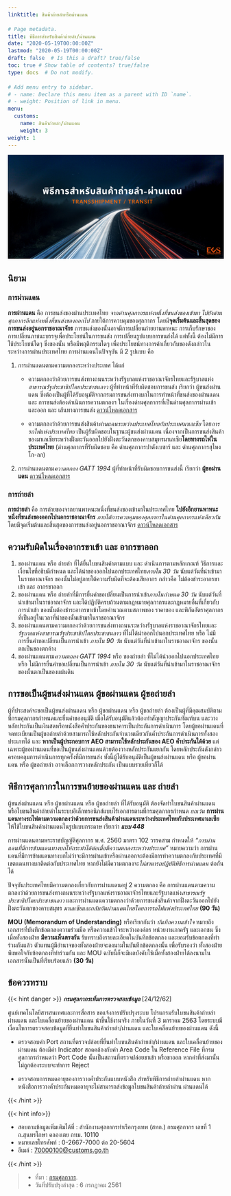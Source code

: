```yaml
---
linktitle: สินค้าถ่ายลำหรือผ่านแดน

# Page metadata.
title: พิธีการสำหรับสินค้าถ่ายลำ/ผ่านแดน
date: "2020-05-19T00:00:00Z"
lastmod: "2020-05-19T00:00:00Z"
draft: false  # Is this a draft? true/false
toc: true # Show table of contents? true/false
type: docs  # Do not modify.

# Add menu entry to sidebar.
# - name: Declare this menu item as a parent with ID `name`.
# - weight: Position of link in menu.
menu:
  customs:
    name: สินค้าถ่ายลำ/ผ่านแดน   
    weight: 3
weight: 1
---
```




![](https://github.com/ecs-support/knowledge-center/raw/master/img/cover/transit.png)

## นิยาม

### การผ่านแดน

**การผ่านแดน** คือ การขนส่งของผ่านประเทศไทย *จากด่านศุลกากรแห่งหนึ่งที่ขนส่งของเข้ามา ไปยังด่านศุลกากรอีกแห่งหนึ่งที่ขนส่งของออกไป* ภายใต้การควบคุมของศุลกากร โดยมี**จุดเริ่มต้นและสิ้นสุดของการขนส่งอยู่นอกราชอาณาจักร** การขนส่งของนั้นอาจมีการเปลี่ยนถ่ายยานพาหนะ การเก็บรักษาของ การเปลี่ยนภาชนะบรรจุเพื่อประโยชน์ในการขนส่ง การเปลี่ยนรูปแบบการขนส่งได้ แต่ทั้งนี้ ต้องไม่มีการใช้ประโยชน์ใดๆ ซึ่งของนั้น หรือมีพฤติกรรมใดๆ เพื่อประโยชน์ทางการค้าเกี่ยวกับของดังกล่าวในระหว่างการผ่านประเทศไทย การผ่านแดนในปัจจุบัน มี 2 รูปแบบ คือ

1. การผ่านแดนตามความตกลงระหว่างประเทศ ได้แก่
    - ความตกลงว่าด้วยการขนส่งทางถนนระหว่างรัฐบาลแห่งราชอาณาจักรไทยและรัฐบาลแห่ง*สาธารณรัฐประชาธิปไตยประชาชนลาว* ผู้ที่ทำหน้าที่รับผิดชอบการขนส่ง เรียกว่า ผู้ขนส่งผ่านแดน ซึ่งต้องเป็นผู้ที่ได้รับอนุมัติจากกรมการขนส่งทางบกในการทำหน้าที่ขนส่งของผ่านแดน และ การขนส่งต้องดำเนินการความตกลงฯ ในเรื่องด่านศุลกากรที่เป็นด่านศุลกากรผ่านเข้าและออก และ เส้นทางการขนส่ง [ดาวน์โหลดเอกสาร](http://www.customs.go.th/cont_strc_download_with_docno_date.php?lang=th&top_menu=menu_homepage&current_id=14223132414b505f4b464b47464b46)
  
    - ความตกลงว่าด้วยการขนส่งสินค้า*ผ่านแดนระหว่างประเทศไทยกับประเทศมาเลเซีย* โดย*การรถไฟแห่งประเทศไทย* เป็นผู้รับผิดชอบในฐานะผู้ขนส่งผ่านแดน เนื่องจากเป็นการขนส่งสินค้าของมาเลเซียระหว่างฝั่งตะวันออกไปยังฝั่งตะวันตกของคาบสมุทรมาเลเซีย**โดยทางรถไฟในประเทศไทย** (ด่านศุลกากรที่รับผิดชอบ คือ ด่านศุลกากรปาดังเบซาร์ และ ด่านศุลกากรสุไหงโก-ลก)
  
2. การผ่านแดนตาม*ความตกลง GATT 1994* ผู้ที่ทำหน้าที่รับผิดชอบการขนส่งนี้ เรียกว่า **ผู้ขอผ่านแดน** [ดาวน์โหลดเอกสาร](http://www.customs.go.th/cont_strc_download_with_docno_date.php?lang=th&top_menu=menu_homepage&current_id=14223132414b505f4b464a4f464b48)

### การถ่ายลำ

**การถ่ายลำ**  คือ การถ่ายของจากยานพาหนะหนึ่งที่ขนส่งของเข้ามาในประเทศไทย **ไปยังอีกยานพาหนะหนึ่งที่ขนส่งของออกไปนอกราชอาณาจักร** *ภายใต้การควบคุมของศุลกากรในด่านศุลกากรแห่งเดียวกัน* โดยมีจุดเริ่มต้นและสิ้นสุดของการขนส่งอยู่นอกราชอาณาจักร [ดาวน์โหลดเอกสาร](http://www.customs.go.th/cont_strc_download_with_docno_date.php?lang=th&top_menu=menu_homepage&current_id=14223132414b505f4b464a4f464b49)

## ความรับผิดในเรื่องอากรขาเข้า และ อากรขาออก

1. ของผ่านแดน หรือ ถ่ายลำ ที่ได้ยื่นใบขนสินค้าตามแบบ และ ดำเนินการตามหลักเกณฑ์ วิธีการและเงื่อนไขที่อธิบดีกำหนด และได้นำของออกไปนอกประเทศไทย*ภายใน 30 วัน* นับแต่วันที่นำเข้ามาในราชอาณาจักร ของนั้นไม่อยู่ภายใต้ความรับผิดที่จะต้องเสียอากร กล่าวคือ ไม่ต้องชำระอากรขาเข้า และ อากรขาออก
2. ของผ่านแดน หรือ ถ่ายลำที่มีการยื่นคำขอเปลี่ยนเป็นการนำเข้า*ภายในกำหนด 30 วัน* นับแต่วันที่นำเข้ามาในราชอาณาจักร และได้ปฏิบัติครบถ้วนตามกฎหมายศุลกากรและกฎหมายอื่นที่เกี่ยวกับการนำเข้า ของนั้นต้องชำระอากรขาเข้าโดยคำนวณตามสภาพของ ราคาของ และพิกัดอัตราศุลกากร ที่เป็นอยู่ในเวลาที่นำของนั้นเข้ามาในราชอาณาจักร
3. ของผ่านแดนตามความตกลงว่าด้วยการขนส่งทางถนนระหว่างรัฐบาลแห่งราชอาณาจักรไทยและ*รัฐบาลแห่งสาธารณรัฐประชาธิปไตยประชาชนลาว* ที่ไม่ได้นำออกไปนอกประเทศไทย หรือ ไม่มีการยื่นคำขอเปลี่ยนเป็นการนำเข้า *ภายใน 90 วัน* นับแต่วันที่นำเข้ามาในราชอาณาจักร ของนั้นตกเป็นของตกค้าง
4. ของผ่านแดนตาม*ความตกลง GATT 1994* หรือ ของถ่ายลำ ที่ไม่ได้นำออกไปนอกประเทศไทย หรือ ไม่มีการยื่นคำขอเปลี่ยนเป็นการนำเข้า *ภายใน 30 วัน* นับแต่วันที่นำเข้ามาในราชอาณาจักร ของนั้นตกเป็นของแผ่นดิน

## การขอเป็นผู้ขนส่งผ่านแดน ผู้ขอผ่านแดน ผู้ขอถ่ายลำ

ผู้ที่ประสงค์จะขอเป็นผู้ขนส่งผ่านแดน หรือ ผู้ขอผ่านแดน หรือ ผู้ขอถ่ายลำ ต้องเป็นผู้ที่มีคุณสมบัติตามที่กรมศุลกากรกำหนดและยื่นคำขออนุมัติ เมื่อได้รับอนุมัติแล้วต้องทำสัญญาประกันทัณฑ์บน และวางหลักประกันเป็นเงินสดหรือหนังสือค้ำประกันของธนาคารเป็นประกันการดำเนินการ โดยผู้ขอผ่านแดนที่จดทะเบียนเป็นผู้ขอถ่ายลำด้วยสามารถใช้หลักประกันจำนวนเดียวกันค้ำประกันการดำเนินการทั้งสองประเภทได้ และ **หากเป็นผู้ประกอบการ AEO สามารถใช้หลักประกันของ AEO ค้ำประกันได้ด้วย** แต่เฉพาะผู้ขอผ่านแดนที่ขอเป็นผู้ขนส่งผ่านแดนด้วยต้องวางหลักประกันแยกกัน โดยหลักประกันดังกล่าว ครอบคลุมการดำเนินการทุกครั้งที่มีการขนส่ง ทั้งนี้ผู้ได้รับอนุมัติเป็นผู้ขนส่งผ่านแดน หรือ ผู้ขอผ่านแดน หรือ ผู้ขอถ่ายลำ อาจเลือกการวางหลักประกัน เป็นแบบรายเที่ยวก็ได้

## พิธีการศุลกากรในการขนย้ายของผ่านแดน และ ถ่ายลำ
 
ผู้ขนส่งผ่านแดน หรือ ผู้ขอผ่านแดน หรือ ผู้ขอถ่ายลำ ที่ได้รับอนุมัติ ต้องจัดทำใบขนสินค้าผ่านแดน หรือใบขนสินค้าถ่ายลำในระบบอิเล็กทรอนิกส์แบบไร้เอกสารตามที่กรมศุลกากรกำหนด *ยกเว้น* **การผ่านแดนทางรถไฟตามความตกลงว่าด้วยการขนส่งสินค้าผ่านแดนระหว่างประเทศไทยกับประเทศมาเลเซีย** ให้ใช้ใบขนสินค้าผ่านแดนในรูปแบบกระดาษ เรียกว่า  _**แบบ 448**_

การผ่านแดนตามพระราชบัญญัติศุลกากร พ.ศ. 2560 มาตรา 102 วรรคสาม กำหนดให้ *“การผ่านแดนที่มีการข้ามแดนทางบกให้กระทำได้ต่อเมื่อมีความตกลงระหว่างประเทศ”* หมายความว่า การผ่านแดนที่มีการข้ามแดนทางบกไม่ว่าจะมีการผ่านเข้าหรือผ่านออกจะต้องมีการทำความตกลงกับประเทศที่มีเขตแดนทางบกติดต่อกับประเทศไทย หากยังไม่มีความตกลงจะ*ไม่สามารถปฏิบัติพิธีการผ่านแดน* ต่อกันได้

ปัจจุบันประเทศไทยมีความตกลงเกี่ยวกับการผ่านแดนอยู่ 2 ความตกลง คือ การผ่านแดนตามความตกลงว่าด้วยการขนส่งทางถนนระหว่างรัฐบาลแห่งราชอาณาจักรไทยและรัฐบาลแห่ง*สาธารณรัฐประชาธิปไตยประชาชนลาว* และการผ่านแดนความตกลงว่าด้วยการขนส่งสินค้าจากฝั่งตะวันออกไปยังฝั่งตะวันตกของคาบสมุทร *มาเลเซียและกลับกันผ่านแดนไทยโดยการรถไฟแห่งประเทศไทย* **(90 วัน)**

**MOU (Memorandum of Understanding)** หรือเรียกกันว่า *บันทึกความเข้าใจ* หมายถึง เอกสารที่บันทึกข้อตกลงความร่วมมือ หรือความเข้าใจระหว่างองค์กร หน่วยงานภาครัฐ และเอกชน ซึ่งเมื่อทั้งสองฝ่าย **มีความเห็นตรงกัน** รับทราบถึงรายละเอียดในบันทึกข้อตกลง และยอมรับข้อตกลงที่ทำร่วมกันแล้ว ตัวแทนผู้มีอำนาจของทั้งสองฝ่ายจะลงนามในบันทึกข้อตกลงนั้น เพื่อรับรองว่า ทั้งสองฝ่ายพึงพอใจกับข้อตกลงที่ทำร่วมกัน และ MOU ฉบับนี้ก็จะมีผลบังคับใช้เมื่อทั้งสองฝ่ายได้ลงนามในเอกสารนั้นเป็นที่เรียบร้อยแล้ว **(30 วัน)**



## ข้อควรทราบ

{{< hint danger >}}
_**กรมศุลกากรเพิ่มการตรวจสอบข้อมูล**_  [24/12/62]

ศูนย์เทคโนโลยีสารสนเทศและการสื่อสาร ขอแจ้งการปรับปรุงระบบ โปรแกรมรับใบขนสินค้าถ่ายลำผ่านแดน และใบเคลื่อนย้ายของผ่านแดน นำขึ้นใช้งานจริง ภายในวันที่ 3 มกราคม 2563 โดยระบบมีเงื่อนไขการตรวจสอบข้อมูลที่ยื่นทำใบขนสินค้าถ่ายลำ/ผ่านแดน  และใบเคลื่อนย้ายของผ่านแดน ดังนี้     

- ตรวจสอบค่า Port สถานที่ตรวจปล่อยที่ยื่นทำใบขนสินค้าถ่ายลำ/ผ่านแดน  และใบเคลื่อนย้ายของผ่านแดน ต้องมีค่า  Indicator สอดคล้องกับค่า  Area Code ใน  Reference File ที่กรมศุลกากรกำหนดว่า  Port Code นั้นเป็นสถานที่ตรวจปล่อยขาเข้า หรือขาออก หากค่าที่ส่งมานั้นไม่ถูกต้องระบบจะทำการ  Reject

- ตรวจสอบการหมดอายุของการวางค้ำประกันแบบหนังสือ สำหรับพิธีการถ่ายลำผ่านแดน หากหนังสือการวางค้ำประกันหมดอายุจะไม่สามารถส่งข้อมูลใบขนสินค้าถ่ายลำผ่าน ผ่านแดนได้

{{< /hint >}}










{{< hint info>}}
- สอบถามข้อมูลเพิ่มเติมได้ที่ : สำนักงานศุลกากรท่าเรือกรุงเทพ (สทก.)
กรมศุลกากร เลขที่ 1 ถ.สุนทรโกษา คลองเตย กทม. 10110
- หมายเลขโทรศัพท์ : 0-2667-7000 ต่อ 20-5604
- อีเมล์ : 70000100@customs.go.th

{{< /hint >}}

> * ที่มา : [กรมศุลกากร](http://www.customs.go.th/cont_strc_simple.php?ini_content=business_160426_02_160923_01_180614_01&ini_menu=menu_business_160421_02&lang=th&left_menu=menu_business_160421_02_160421_03).
> * วันที่ปรับปรุงล่าสุด : 6 กรกฎาคม 2561